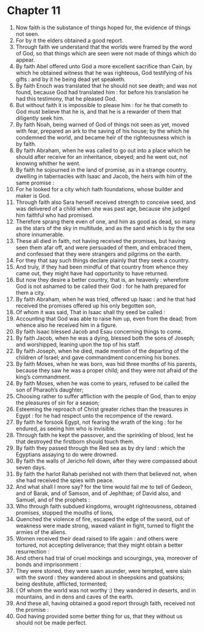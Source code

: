 # Chapter 11

1. Now faith is the substance of things hoped for, the evidence of things not seen.
2. For by it the elders obtained a good report.
3. Through faith we understand that the worlds were framed by the word of God, so that things which are seen were not made of things which do appear.
4. By faith Abel offered unto God a more excellent sacrifice than Cain, by which he obtained witness that he was righteous, God testifying of his gifts : and by it he being dead yet speaketh.
5. By faith Enoch was translated that he should not see death; and was not found, because God had translated him : for before his translation he had this testimony, that he pleased God.
6. But without faith it is impossible to please him : for he that cometh to God must believe that he is, and that he is a rewarder of them that diligently seek him.
7. By faith Noah, being warned of God of things not seen as yet, moved with fear, prepared an ark to the saving of his house; by the which he condemned the world, and became heir of the righteousness which is by faith.
8. By faith Abraham, when he was called to go out into a place which he should after receive for an inheritance, obeyed; and he went out, not knowing whither he went.
9. By faith he sojourned in the land of promise, as in a strange country, dwelling in tabernacles with Isaac and Jacob, the heirs with him of the same promise :
10. For he looked for a city which hath foundations, whose builder and maker is God.
11. Through faith also Sara herself received strength to conceive seed, and was delivered of a child when she was past age, because she judged him faithful who had promised.
12. Therefore sprang there even of one, and him as good as dead, so many as the stars of the sky in multitude, and as the sand which is by the sea shore innumerable.
13. These all died in faith, not having received the promises, but having seen them afar off, and were persuaded of them, and embraced them, and confessed that they were strangers and pilgrims on the earth.
14. For they that say such things declare plainly that they seek a country.
15. And truly, if they had been mindful of that country from whence they came out, they might have had opportunity to have returned.
16. But now they desire a better country, that is, an heavenly : wherefore God is not ashamed to be called their God : for he hath prepared for them a city.
17. By faith Abraham, when he was tried, offered up Isaac : and he that had received the promises offered up his only begotten son,
18. Of whom it was said, That in Isaac shall thy seed be called :
19. Accounting that God was able to raise him up, even from the dead; from whence also he received him in a figure.
20. By faith Isaac blessed Jacob and Esau concerning things to come.
21. By faith Jacob, when he was a dying, blessed both the sons of Joseph; and worshipped, leaning upon the top of his staff.
22. By faith Joseph, when he died, made mention of the departing of the children of Israel; and gave commandment concerning his bones.
23. By faith Moses, when he was born, was hid three months of his parents, because they saw he was a proper child; and they were not afraid of the king’s commandment.
24. By faith Moses, when he was come to years, refused to be called the son of Pharaoh’s daughter;
25. Choosing rather to suffer affliction with the people of God, than to enjoy the pleasures of sin for a season;
26. Esteeming the reproach of Christ greater riches than the treasures in Egypt : for he had respect unto the recompence of the reward.
27. By faith he forsook Egypt, not fearing the wrath of the king : for he endured, as seeing him who is invisible.
28. Through faith he kept the passover, and the sprinkling of blood, lest he that destroyed the firstborn should touch them.
29. By faith they passed through the Red sea as by dry land : which the Egyptians assaying to do were drowned.
30. By faith the walls of Jericho fell down, after they were compassed about seven days.
31. By faith the harlot Rahab perished not with them that believed not, when she had received the spies with peace.
32. And what shall I more say? for the time would fail me to tell of Gedeon, and of Barak, and of Samson, and of Jephthae; of David also, and Samuel, and of the prophets :
33. Who through faith subdued kingdoms, wrought righteousness, obtained promises, stopped the mouths of lions,
34. Quenched the violence of fire, escaped the edge of the sword, out of weakness were made strong, waxed valiant in fight, turned to flight the armies of the aliens.
35. Women received their dead raised to life again : and others were tortured, not accepting deliverance; that they might obtain a better resurrection :
36. And others had trial of cruel mockings and scourgings, yea, moreover of bonds and imprisonment :
37. They were stoned, they were sawn asunder, were tempted, were slain with the sword : they wandered about in sheepskins and goatskins; being destitute, afflicted, tormented;
38. ( Of whom the world was not worthy :) they wandered in deserts, and in mountains, and in dens and caves of the earth.
39. And these all, having obtained a good report through faith, received not the promise :
40. God having provided some better thing for us, that they without us should not be made perfect.

